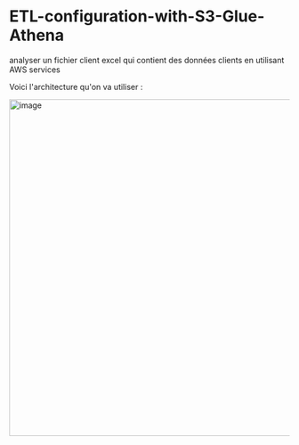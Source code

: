 # ETL-configuration-with-S3-Glue-Athena
analyser un fichier client excel qui contient des données clients en utilisant AWS services 

Voici l'architecture qu'on va utiliser : 

<img width="604" alt="image" src="https://github.com/user-attachments/assets/81d0a6a4-a2d5-4473-ad76-cf7febbd1d12" />
